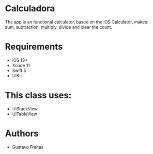 # Calculadora

The app is an functional calculator, based on the iOS Calculator, makes: sum, subtraction, multiply, divide and clear the count.

# Requirements

- iOS 13+
- Xcode 11
- Swift 5
- UIKit

# This class uses:

- UIStackView
- UITableView

# Authors
- Gustavo Freitas
